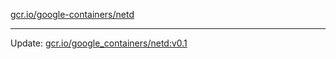 [gcr.io/google-containers/netd](https://hub.docker.com/r/cruse/netd/tags/) 

----
Update: [gcr.io/google_containers/netd:v0.1](https://hub.docker.com/r/cruse/netd/tags/)


